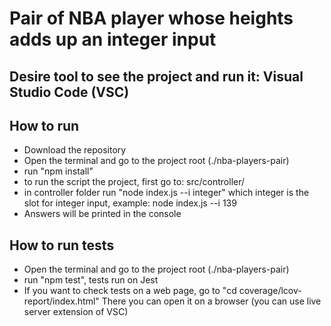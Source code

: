 # Pair of NBA player whose heights adds up an integer input

## Desire tool to see the project and run it: Visual Studio Code (VSC)

## How to run

- Download the repository
- Open the terminal and go to the project root (./nba-players-pair)
- run "npm install"
- to run the script the project, first go to: src/controller/
- in controller folder run "node index.js --i integer" which integer is the slot for integer input, example: node index.js --i 139
- Answers will be printed in the console

## How to run tests

- Open the terminal and go to the project root (./nba-players-pair)
- run "npm test", tests run on Jest
- If you want to check tests on a web page, go to "cd coverage/lcov-report/index.html" There you can open it on a browser (you can use live server extension of VSC)

